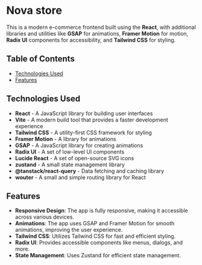 # Nova store

This is a modern e-commerce frontend built using the **React**, with additional libraries and utilities like **GSAP** for animations, **Framer Motion** for motion, **Radix UI** components for accessibility, and **Tailwind CSS** for styling.

## Table of Contents

- [Technologies Used](#technologies-used)
- [Features](#features)

## Technologies Used

- **React** - A JavaScript library for building user interfaces
- **Vite** - A modern build tool that provides a faster development experience
- **Tailwind CSS** - A utility-first CSS framework for styling
- **Framer Motion** - A library for animations
- **GSAP** - A JavaScript library for creating animations
- **Radix UI** - A set of low-level UI components
- **Lucide React** - A set of open-source SVG icons
- **zustand** - A small state management library
- **@tanstack/react-query** - Data fetching and caching library
- **wouter** - A small and simple routing library for React

## Features

- **Responsive Design**: The app is fully responsive, making it accessible across various devices.
- **Animations**: The app uses GSAP and Framer Motion for smooth animations, improving the user experience.
- **Tailwind CSS**: Utilizes Tailwind CSS for fast and efficient styling.
- **Radix UI**: Provides accessible components like menus, dialogs, and more.
- **State Management**: Uses Zustand for efficient state management.

